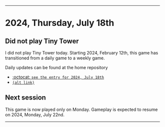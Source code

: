 
***

# 2024, Thursday, July 18th

## Did not play Tiny Tower

<!-- TODO: For each weekly entry, make sure the date is correct. The day of the week should be modified in 4 places !-->

I did not play Tiny Tower today. Starting 2024, February 12th, this game has transitioned from a daily game to a weekly game.

Daily updates can be found at the home repository

- [:octocat: `see the entry for 2024, July 18th`](https://github.com/seanpm2001/SeansLifeArchive_Images_TinyTower/tree/master/tiny%20tower/2024/07_July/18/) 
- [`(alt link)`](/tiny%20tower/2024/07_July/18/)

## Next session

This game is now played only on Monday. Gameplay is expected to resume on 2024, Monday, July 22nd.

***

